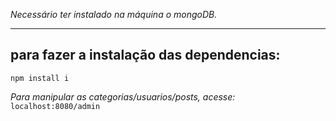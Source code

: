 *Necessário ter instalado na máquina o mongoDB.*

***

## para fazer a instalação das dependencias:

``` npm install i ```

*Para manipular as categorias/usuarios/posts, acesse:*
``` localhost:8080/admin ```
